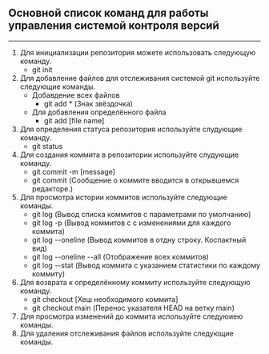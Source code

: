 ## Основной список команд для работы управления системой контроля версий
___
1. Для инициализации репозитория можете использовать следующую команду.
   * git init
2. Для добавление файлов для отслеживания системой git используйте следующие команды.
   * Добавдение всех файлов 
	   * git add * (Знак звёздочка)
	* Для добавления определённого файла
	   * git add [file name]
3. Для определения статуса репозитория используйте слудующие команду.
	* git status
4. Для создания коммита в репозитории используйте слудующие команду.
	* git commit -m [message]
	* git commit (Сообщение о коммите вводится в открывшемся редакторе.)
5. Для просмотра истории коммитов используйте следующие команды.
	* git log (Вывод списка коммитов с параметрами по умолчанию)
	* git log -p (Вывод коммитов с с изменениями для каждого коммита)
	* git log --oneline (Вывод коммитов в отдну строку. Коспактный вид)
   * git log --oneline --all (Отображение всех коммитов)
	* git log --stat (Вывод коммита с указанием статистики по каждому коммиту)
6. Для возврата к определённому коммиту используйте следующую команду.
   * git checkout [Хеш необходимого коммита]
	* git checkout main (Перенос указателя HEAD на ветку main)
7. Для просмотра изменений до коммита используйте следуюиею команды.
8. Для удаления отслеживания файлов используйте следующие команды.


